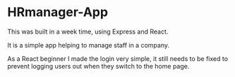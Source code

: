 # HRmanager-App

This was built in a week time, using Express and React.

It is a simple app helping to manage staff in a company.

As a React beginner I made the login very simple, it still needs to be fixed to prevent logging users out when they switch to the home page.
